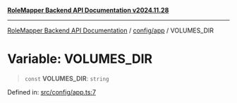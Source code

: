 [**RoleMapper Backend API Documentation v2024.11.28**](../../../README.md)

***

[RoleMapper Backend API Documentation](../../../modules.md) / [config/app](../README.md) / VOLUMES\_DIR

# Variable: VOLUMES\_DIR

> `const` **VOLUMES\_DIR**: `string`

Defined in: [src/config/app.ts:7](https://github.com/FlowCraft-AG/RoleMapper/blob/de0e51be3f89e6fa69f76597242a3d3e3b4ee01f/backend/src/config/app.ts#L7)
